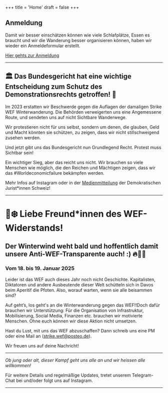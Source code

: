 +++
title = 'Home'
draft = false
+++

## Anmeldung

Damit wir besser einschätzen können wie viele Schlafplätze, Essen es braucht und wir die Wanderung besser organisieren können, haben wir wieder ein Anmeldeformular erstellt.

[Hier gehts zur Anmeldung](https://cryptpad.fr/form/#/2/form/view/RZ26oYBpGnROlw1vbbMWYz0LoyyoRnucAUjT1RzCbGY/)

---
## 🏛 Das Bundesgericht hat eine wichtige Entscheidung zum Schutz des Demonstrationsrechts getroffen! 🎉


Im 2023 erstatten wir Beschwerde gegen die Auflagen der damaligen Strike WEF Winterwanderung.
Die Behörden verweigerten uns eine Angemessene Route, und sendeten uns auf nicht Sichtbare Wanderwege.

Wir protestieren nicht für uns selbst, sondern um denen, die glauben, Geld und Macht könnten sie schützen, zu zeigen, dass wir nicht stillschweigend zusehen werden.

Und jetzt gibt uns das Bundesgericht nun Grundlegend Recht. Protest muss Sichtbar sein!

Ein wichtiger Sieg, aber das reicht uns nicht. Wir brauchen so viele Menschen wie möglich, die den Reichen und Mächtigen zeigen, dass wir das #Worldeconomicfailure bekämpfen werden.

Mehr Infos auf Instagram oder in der [Medienmitteilung](https://www.djs-jds.ch/de/djs-schweiz/aktivitaeten/medienmittteilungen/bundesgericht-bestaetigt-unzulaessiger-eingriff-in-die-meinungs-und-versammlungsfreiheit-durch-buendner-behoerden-die-wef-winderwanderung-haette-auf-der-kantonsstrasse-bewilligt-werden-muessen) der Demokratischen Jurist*innen Schweiz!

---

# 🚀❄️ Liebe Freund*innen des WEF-Widerstands!
## Der Winterwind weht bald und hoffentlich damit unsere Anti-WEF-Transparente auch! :) 🔥🧡💜
### Vom 18. bis 19. Januar 2025

Leider ist das WEF auch dieses Jahr noch nicht Geschichte. Kapitalisten, Diktatoren und andere Ausbeutende dieser Welt schütteln sich in Davos beim Aperitif die Pfoten. Also, worauf warten, wenn sie alle beisammen sind?

Auf geht’s, los geht's an die  Winterwanderung gegen das WEF!!Doch dafür brauchen wir Unterstützung: Für die Organisation von Infrastruktur, Mobilisierung, Social Media, Finanzen etc. brauchen wir motivierte Menschen. Ohne euch können wir diese Aktion nicht umsetzen.

Hast du Lust, mit uns das WEF abzuschaffen? Dann schreib uns eine PM oder eine Mail an (strike.wef@posteo.de).

Wir freuen uns auf deine Nachricht!

---

*Ob jung oder alt, dieser Kampf geht uns alle an und wir heissen alle willkommen!*

Für weitere Details und regelmäßige Updates, tretet unserem Telegram-Chat bei und/oder folgt uns auf Instagram.

---

